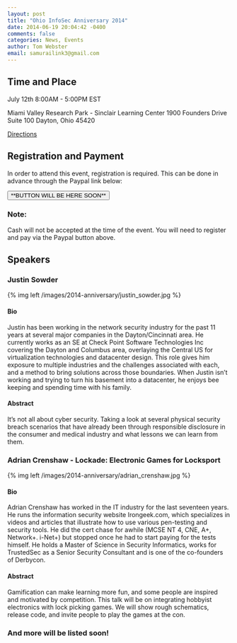 ```yaml
---
layout: post
title: "Ohio InfoSec Anniversary 2014"
date: 2014-06-19 20:04:42 -0400
comments: false
categories: News, Events
author: Tom Webster
email: samurailink3@gmail.com
---
```


## Time and Place

July 12th 8:00AM - 5:00PM EST

Miami Valley Research Park - Sinclair Learning Center
1900 Founders Drive
Suite 100
Dayton, Ohio 45420

[Directions](/directions)

## Registration and Payment

In order to attend this event, registration is required. This can be done in advance through the Paypal link below: 

<button class="btn btn-lg btn-danger">
**BUTTON WILL BE HERE SOON**
</button>

<div class="panel panel-warning">
  <div class="panel panel-heading"><h3 class="panel-title">Note:</h3></div>
  <div class="panel-body">Cash will not be accepted at the time of the event. You will need to register and pay via the Paypal button above.</div>
</div>


## Speakers

### Justin Sowder

{% img left /images/2014-anniversary/justin_sowder.jpg %}

#### Bio

Justin has been working in the network security industry for the past 11 years at several major companies in the Dayton/Cincinnati area. He currently works as an SE at Check Point Software Technologies Inc covering the Dayton and Columbus area, overlaying the Central US for virtualization technologies and datacenter design. This role gives him exposure to multiple industries and the challenges associated with each, and a method to bring solutions across those boundaries. When Justin isn’t working and trying to turn his basement into a datacenter, he enjoys bee keeping and spending time with his family.

#### Abstract

It’s not all about cyber security. Taking a look at several physical security breach scenarios that have already been through responsible disclosure in the consumer and medical industry and what lessons we can learn from them.

### Adrian Crenshaw - Lockade: Electronic Games for Locksport

{% img left /images/2014-anniversary/adrian_crenshaw.jpg %}

#### Bio

Adrian Crenshaw has worked in the IT industry for the last seventeen years. He runs the information security website Irongeek.com, which specializes in videos and articles that illustrate how to use various pen-testing and security tools. He did the cert chase for awhile (MCSE NT 4, CNE, A+, Network+. i-Net+) but stopped once he had to start paying for the tests himself. He holds a Master of Science in Security Informatics, works for TrustedSec as a Senior Security Consultant and is one of the co-founders of Derbycon.

#### Abstract

Gamification can make learning more fun, and some people are inspired and motivated by competition. This talk will be on integrating hobbyist electronics with lock picking games. We will show rough schematics, release code, and invite people to play the games at the con.

### And more will be listed soon!